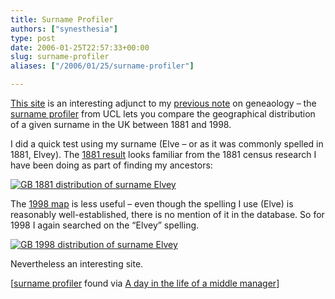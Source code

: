 ```yaml
---
title: Surname Profiler
authors: ["synesthesia"]
type: post
date: 2006-01-25T22:57:33+00:00
slug: surname-profiler 
aliases: ["/2006/01/25/surname-profiler"]

---
```

[This site][1] is an interesting adjunct to my [previous note][2] on geneaology &#8211; the [surname profiler][1] from UCL lets you compare the geographical distribution of a given surname in the UK between 1881 and 1998.

I did a quick test using my surname (Elve &#8211; or as it was commonly spelled in 1881, Elvey). The [1881 result][3] looks familiar from the 1881 census research I have been doing as part of finding my ancestors:
  
[![GB 1881 distribution of surname Elvey][4]][3]

The [1998 map][5] is less useful &#8211; even though the spelling I use (Elve) is reasonably well-established, there is no mention of it in the database. So for 1998 I again searched on the &#8220;Elvey&#8221; spelling.
  
[![GB 1998 distribution of surname Elvey][6]][5]

Nevertheless an interesting site.
  
[[surname profiler][1] found via [A day in the life of a middle manager][7]]

 [1]: https://www.spatial-literacy.org/UCLnames/default.aspx
 [2]: https://www.synesthesia.co.uk/blog/archives/2006/01/18/some-miscellaneous-stuff/
 [3]: https://www.spatial-literacy.org/UCLnames/NameSelection.aspx?name=ELVE&year=1881&altyear=1998&country=GB&type=name
 [4]: https://www.synesthesia.co.uk/blog/wp-content/uploads/2006/01/elve-1881-GB.thumbnail.png
 [5]: https://www.spatial-literacy.org/UCLnames/Map.aspx?name=ELVEY&year=1998&altyear=1881&country=GB&type=name
 [6]: https://www.synesthesia.co.uk/blog/wp-content/uploads/2006/01/elve-1998-GB.thumbnail.png
 [7]: https://www.knipe.org.uk/blogs/garry/
